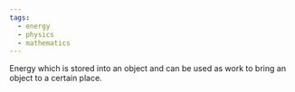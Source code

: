```yaml
---
tags:
  - energy
  - physics
  - mathematics
---
```

Energy which is stored into an object and can be used as work to bring an object to a certain place. 